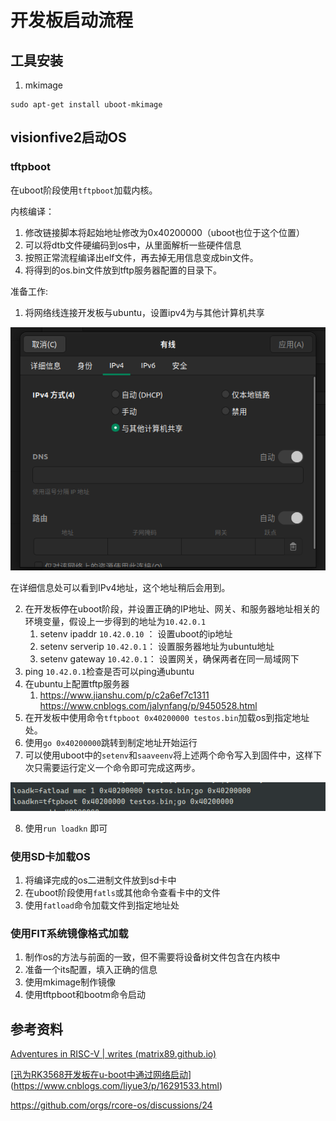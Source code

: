 # 开发板启动流程

## 工具安装

1. mkimage 

```
sudo apt-get install uboot-mkimage
```



## visionfive2启动OS

### tftpboot

在uboot阶段使用`tftpboot`加载内核。

内核编译：

1. 修改链接脚本将起始地址修改为0x40200000（uboot也位于这个位置）
2. 可以将dtb文件硬编码到os中，从里面解析一些硬件信息
3. 按照正常流程编译出elf文件，再去掉无用信息变成bin文件。
4. 将得到的os.bin文件放到tftp服务器配置的目录下。

准备工作:

1. 将网络线连接开发板与ubuntu，设置ipv4为与其他计算机共享



![image-20230414192347640](assert/image-20230414192347640.png)

在详细信息处可以看到IPv4地址，这个地址稍后会用到。

2. 在开发板停在uboot阶段，并设置正确的IP地址、网关、和服务器地址相关的环境变量，假设上一步得到的地址为`10.42.0.1`
   1. setenv ipaddr `10.42.0.10` ： 设置uboot的ip地址
   2. setenv serverip `10.42.0.1`： 设置服务器地址为ubuntu地址
   3. setenv gateway `10.42.0.1`： 设置网关，确保两者在同一局域网下
3. ping `10.42.0.1`检查是否可以ping通ubuntu
4. 在ubuntu上配置tftp服务器
   1. https://www.jianshu.com/p/c2a6ef7c1311   https://www.cnblogs.com/jalynfang/p/9450528.html
5. 在开发板中使用命令`tftpboot 0x40200000 testos.bin`加载os到指定地址处。
6. 使用`go 0x40200000`跳转到制定地址开始运行
7. 可以使用uboot中的`setenv`和`saaveenv`将上述两个命令写入到固件中，这样下次只需要运行定义一个命令即可完成这两步。

![image-20230629150712956](assert/image-20230629150712956.png)



8. 使用`run loadkn` 即可



### 使用SD卡加载OS

1. 将编译完成的os二进制文件放到sd卡中
2. 在uboot阶段使用`fatls`或其他命令查看卡中的文件
3. 使用`fatload`命令加载文件到指定地址处



### 使用FIT系统镜像格式加载

1. 制作os的方法与前面的一致，但不需要将设备树文件包含在内核中
2. 准备一个its配置，填入正确的信息
3. 使用mkimage制作镜像
4. 使用tftpboot和bootm命令启动





## 参考资料

[Adventures in RISC-V | writes (matrix89.github.io)](https://matrix89.github.io/writes/writes/experiments-in-riscv/)

[[迅为RK3568开发板在u-boot中通过网络启动](https://www.cnblogs.com/liyue3/p/16291533.html)] (https://www.cnblogs.com/liyue3/p/16291533.html)

https://github.com/orgs/rcore-os/discussions/24  
